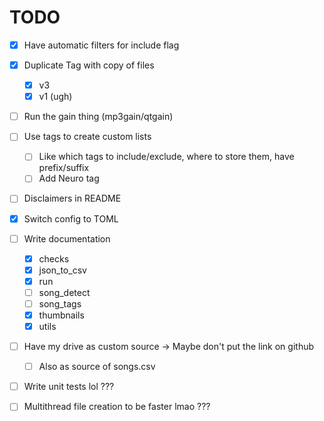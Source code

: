 # TODO

- [x] Have automatic filters for include flag
- [x] Duplicate Tag with copy of files
  - [x] v3
  - [x] v1 (ugh)
- [ ] Run the gain thing (mp3gain/qtgain)
- [ ] Use tags to create custom lists
  - [ ] Like which tags to include/exclude, where to store them, have prefix/suffix
  - [ ] Add Neuro tag
- [ ] Disclaimers in README

- [x] Switch config to TOML
- [ ] Write documentation
  - [x] checks
  - [x] json_to_csv
  - [x] run
  - [ ] song_detect
  - [ ] song_tags
  - [x] thumbnails
  - [x] utils
- [ ] Have my drive as custom source -> Maybe don't put the link on github
  - [ ] Also as source of songs.csv



- [ ] Write unit tests lol ???
- [ ] Multithread file creation to be faster lmao ???
